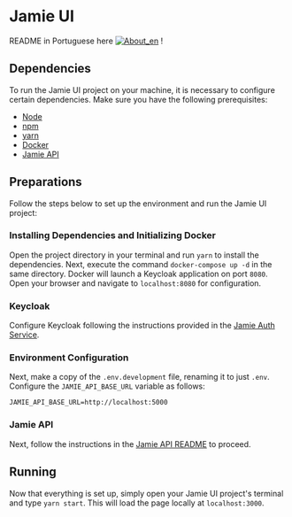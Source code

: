 # Jamie UI 

README in Portuguese here [![About_en](https://github.com/yammadev/flag-icons/blob/master/png/BR.png?raw=true)](https://github.com/bancodobrasil/jamie-ui/blob/develop/README-PTBR.md) !

## Dependencies

To run the Jamie UI project on your machine, it is necessary to configure certain dependencies. Make sure you have the following prerequisites:

- [Node](https://nodejs.org/en)
- [npm](https://www.npmjs.com/)
- [yarn](https://yarnpkg.com/)
- [Docker](https://www.docker.com/)
- [Jamie API](https://github.com/bancodobrasil/jamie-api/)

## Preparations

Follow the steps below to set up the environment and run the Jamie UI project:


### Installing Dependencies and Initializing Docker

Open the project directory in your terminal and run `yarn` to install the dependencies. Next, execute the command `docker-compose up -d` in the same directory. Docker will launch a Keycloak application on port `8080`. Open your browser and navigate to `localhost:8080` for configuration.

### Keycloak

Configure Keycloak following the instructions provided in the [Jamie Auth Service](https://github.com/bancodobrasil/jamie-auth-service).

### Environment Configuration

Next, make a copy of the `.env.development` file, renaming it to just `.env`. Configure the `JAMIE_API_BASE_URL` variable as follows:

```
JAMIE_API_BASE_URL=http://localhost:5000
```

### Jamie API

Next, follow the instructions in the [Jamie API README](https://github.com/bancodobrasil/jamie-api) to proceed.

## Running 

Now that everything is set up, simply open your Jamie UI project's terminal and type `yarn start`. This will load the page locally at `localhost:3000`.